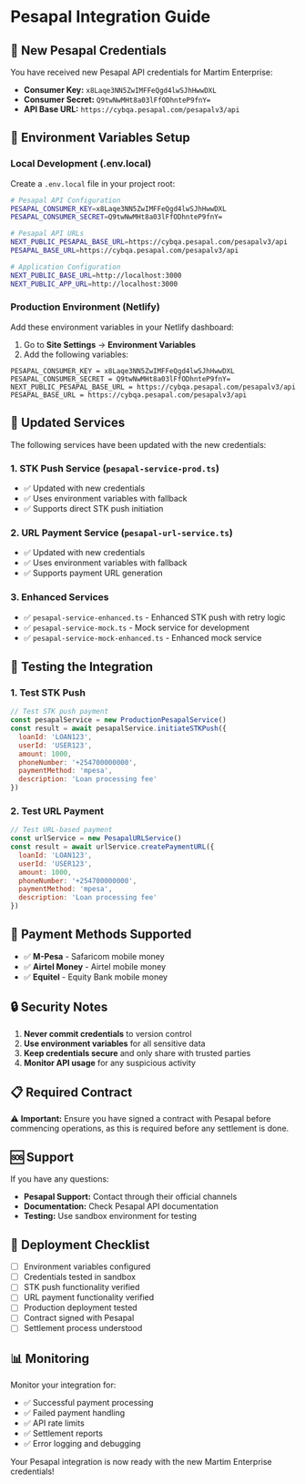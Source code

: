 # Pesapal Integration Guide

## 🔑 **New Pesapal Credentials**

You have received new Pesapal API credentials for Martim Enterprise:

- **Consumer Key:** `x8Laqe3NN5ZwIMFFeQgd4lwSJhHwwDXL`
- **Consumer Secret:** `Q9twNwMHt8a03lFfODhnteP9fnY=`
- **API Base URL:** `https://cybqa.pesapal.com/pesapalv3/api`

## 🚀 **Environment Variables Setup**

### **Local Development (.env.local)**
Create a `.env.local` file in your project root:

```bash
# Pesapal API Configuration
PESAPAL_CONSUMER_KEY=x8Laqe3NN5ZwIMFFeQgd4lwSJhHwwDXL
PESAPAL_CONSUMER_SECRET=Q9twNwMHt8a03lFfODhnteP9fnY=

# Pesapal API URLs
NEXT_PUBLIC_PESAPAL_BASE_URL=https://cybqa.pesapal.com/pesapalv3/api
PESAPAL_BASE_URL=https://cybqa.pesapal.com/pesapalv3/api

# Application Configuration
NEXT_PUBLIC_BASE_URL=http://localhost:3000
NEXT_PUBLIC_APP_URL=http://localhost:3000
```

### **Production Environment (Netlify)**
Add these environment variables in your Netlify dashboard:

1. Go to **Site Settings** → **Environment Variables**
2. Add the following variables:

```
PESAPAL_CONSUMER_KEY = x8Laqe3NN5ZwIMFFeQgd4lwSJhHwwDXL
PESAPAL_CONSUMER_SECRET = Q9twNwMHt8a03lFfODhnteP9fnY=
NEXT_PUBLIC_PESAPAL_BASE_URL = https://cybqa.pesapal.com/pesapalv3/api
PESAPAL_BASE_URL = https://cybqa.pesapal.com/pesapalv3/api
```

## 🔧 **Updated Services**

The following services have been updated with the new credentials:

### **1. STK Push Service (`pesapal-service-prod.ts`)**
- ✅ Updated with new credentials
- ✅ Uses environment variables with fallback
- ✅ Supports direct STK push initiation

### **2. URL Payment Service (`pesapal-url-service.ts`)**
- ✅ Updated with new credentials
- ✅ Uses environment variables with fallback
- ✅ Supports payment URL generation

### **3. Enhanced Services**
- ✅ `pesapal-service-enhanced.ts` - Enhanced STK push with retry logic
- ✅ `pesapal-service-mock.ts` - Mock service for development
- ✅ `pesapal-service-mock-enhanced.ts` - Enhanced mock service

## 🧪 **Testing the Integration**

### **1. Test STK Push**
```javascript
// Test STK push payment
const pesapalService = new ProductionPesapalService()
const result = await pesapalService.initiateSTKPush({
  loanId: 'LOAN123',
  userId: 'USER123',
  amount: 1000,
  phoneNumber: '+254700000000',
  paymentMethod: 'mpesa',
  description: 'Loan processing fee'
})
```

### **2. Test URL Payment**
```javascript
// Test URL-based payment
const urlService = new PesapalURLService()
const result = await urlService.createPaymentURL({
  loanId: 'LOAN123',
  userId: 'USER123',
  amount: 1000,
  phoneNumber: '+254700000000',
  paymentMethod: 'mpesa',
  description: 'Loan processing fee'
})
```

## 📱 **Payment Methods Supported**

- ✅ **M-Pesa** - Safaricom mobile money
- ✅ **Airtel Money** - Airtel mobile money
- ✅ **Equitel** - Equity Bank mobile money

## 🔒 **Security Notes**

1. **Never commit credentials** to version control
2. **Use environment variables** for all sensitive data
3. **Keep credentials secure** and only share with trusted parties
4. **Monitor API usage** for any suspicious activity

## 📋 **Required Contract**

⚠️ **Important:** Ensure you have signed a contract with Pesapal before commencing operations, as this is required before any settlement is done.

## 🆘 **Support**

If you have any questions:
- **Pesapal Support:** Contact through their official channels
- **Documentation:** Check Pesapal API documentation
- **Testing:** Use sandbox environment for testing

## 🚀 **Deployment Checklist**

- [ ] Environment variables configured
- [ ] Credentials tested in sandbox
- [ ] STK push functionality verified
- [ ] URL payment functionality verified
- [ ] Production deployment tested
- [ ] Contract signed with Pesapal
- [ ] Settlement process understood

## 📊 **Monitoring**

Monitor your integration for:
- ✅ Successful payment processing
- ✅ Failed payment handling
- ✅ API rate limits
- ✅ Settlement reports
- ✅ Error logging and debugging

Your Pesapal integration is now ready with the new Martim Enterprise credentials!
